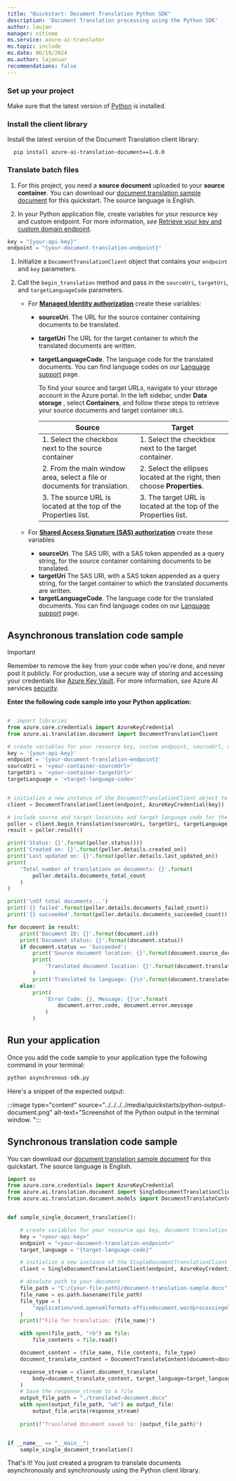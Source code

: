 ```yaml
---
title: "Quickstart: Document Translation Python SDK"
description: 'Document Translation processing using the Python SDK'
author: laujan
manager: nitinme
ms.service: azure-ai-translator
ms.topic: include
ms.date: 06/19/2024
ms.author: lajanuar
recommendations: false
---
```


<!-- markdownlint-disable MD051 -->

### Set up your project

Make sure that the latest version of [Python](https://www.python.org/downloads/) is installed.

### Install the client library

Install the latest version of the Document Translation client library:

```console
  pip install azure-ai-translation-document==1.0.0
```

### Translate batch files

1. For this project, you need a **source document** uploaded to your **source container**. You can download our [document translation sample document](https://raw.githubusercontent.com/Azure-Samples/cognitive-services-REST-api-samples/master/curl/Translator/document-translation-sample.pdf) for this quickstart. The source language is English.

1. In your Python application file, create variables for your resource key and custom endpoint. For more information, *see* [Retrieve your key and custom domain endpoint](../../../how-to-guides/use-rest-api-programmatically.md#retrieve-your-key-and-custom-domain-endpoint).

  ```python
  key = "{your-api-key}"
  endpoint = "{your-document-translation-endpoint}"

  ```

1. Initialize a `DocumentTranslationClient` object that contains your `endpoint` and `key` parameters.

1. Call the `begin_translation` method and pass in the `sourceUri`, `targetUri`, and `targetLanguageCode` parameters.

    * For [**Managed Identity authorization**](../../../how-to-guides/create-use-managed-identities.md) create these variables:

      * **sourceUri**. The URL for the source container containing documents to be translated.
      * **targetUri** The URL for the target container to which the translated documents are written.
      * **targetLanguageCode**. The language code for the translated documents. You can find language codes on our [Language support](../../../../language-support.md) page.

        To find your source and target URLs, navigate to your storage account in the Azure portal. In the left sidebar, under  **Data storage** , select **Containers**, and follow these steps to retrieve your source documents and target container `URLS`.

          |Source|Target|
          |------|-------|
          |1. Select the checkbox next to the source container|1. Select the checkbox next to the target container.|
          | 2. From the main window area, select a file or documents for translation.| 2. Select the ellipses located at the right, then choose **Properties**.|
          | 3. The source URL is located at the top of the Properties list.|3. The target URL is located at the top of the Properties list.|

    * For [**Shared Access Signature (SAS) authorization**](../../../how-to-guides/create-sas-tokens.md) create these variables

      * **sourceUri**. The SAS URI, with a SAS token appended as a query string, for the source container containing documents to be translated.
      * **targetUri** The SAS URI, with a SAS token appended as a query string, for the target container to which the translated documents are written.
      * **targetLanguageCode**. The language code for the translated documents. You can find language codes on our [Language support](../../../../language-support.md) page.

## Asynchronous translation code sample

> [!IMPORTANT]
> Remember to remove the key from your code when you're done, and never post it publicly. For production, use a secure way of storing and accessing your credentials like [Azure Key Vault](/azure/key-vault/general/overview). For more information, *see* Azure AI services [security](../../../../../../ai-services/security-features.md).

**Enter the following code sample into your Python application:**

```python

#  import libraries
from azure.core.credentials import AzureKeyCredential
from azure.ai.translation.document import DocumentTranslationClient

# create variables for your resource key, custom endpoint, sourceUrl, targetUrl, and targetLanguage
key = '{your-api-key}'
endpoint = '{your-document-translation-endpoint}'
sourceUri = '<your-container-sourceUrl>'
targetUri = '<your-container-targetUrl>'
targetLanguage = '<target-language-code>'


# initialize a new instance of the DocumentTranslationClient object to interact with the asynchronous Document Translation feature
client = DocumentTranslationClient(endpoint, AzureKeyCredential(key))

# include source and target locations and target language code for the begin translation operation
poller = client.begin_translation(sourceUri, targetUri, targetLanguage)
result = poller.result()

print('Status: {}'.format(poller.status()))
print('Created on: {}'.format(poller.details.created_on))
print('Last updated on: {}'.format(poller.details.last_updated_on))
print(
    'Total number of translations on documents: {}'.format(
        poller.details.documents_total_count
    )
)

print('\nOf total documents...')
print('{} failed'.format(poller.details.documents_failed_count))
print('{} succeeded'.format(poller.details.documents_succeeded_count))

for document in result:
    print('Document ID: {}'.format(document.id))
    print('Document status: {}'.format(document.status))
    if document.status == 'Succeeded':
        print('Source document location: {}'.format(document.source_document_url))
        print(
            'Translated document location: {}'.format(document.translated_document_url)
        )
        print('Translated to language: {}\n'.format(document.translated_to))
    else:
        print(
            'Error Code: {}, Message: {}\n'.format(
                document.error.code, document.error.message
            )
        )
```

## Run your application

Once you add the code sample to your application type the following command in your terminal:

  ```python
  python asynchronous-sdk.py
  ```

Here's a snippet of the expected output:

  :::image type="content" source="../../../../media/quickstarts/python-output-document.png" alt-text="Screenshot of the Python output in the terminal window. ":::

## Synchronous translation code sample

You can download our [document translation sample document](https://raw.githubusercontent.com/Azure-Samples/cognitive-services-REST-api-samples/master/curl/Translator/document-translation-sample.docx) for this quickstart. The source language is English.

```python
import os
from azure.core.credentials import AzureKeyCredential
from azure.ai.translation.document import SingleDocumentTranslationClient
from azure.ai.translation.document.models import DocumentTranslateContent


def sample_single_document_translation():

    # create variables for your resource api key, document translation endpoint, and target language
    key = "<your-api-key>"
    endpoint = "<your-document-translation-endpoint>"
    target_language = "{target-language-code}"

    # initialize a new instance of the SingleDocumentTranslationClient object to interact with the synchronous Document Translation feature
    client = SingleDocumentTranslationClient(endpoint, AzureKeyCredential(key))

    # absolute path to your document
    file_path = "C:/{your-file-path}/document-translation-sample.docx"
    file_name = os.path.basename(file_path)
    file_type = (
        "application/vnd.openxmlformats-officedocument.wordprocessingml.document"
    )
    print(f"File for translation: {file_name}")

    with open(file_path, "rb") as file:
        file_contents = file.read()

    document_content = (file_name, file_contents, file_type)
    document_translate_content = DocumentTranslateContent(document=document_content)

    response_stream = client.document_translate(
        body=document_translate_content, target_language=target_language
    )
    # Save the response_stream to a file
    output_file_path = "./translated-document.docx"
    with open(output_file_path, "wb") as output_file:
        output_file.write(response_stream)
    
    print(f"Translated document saved to: {output_file_path}")


if __name__ == "__main__":
    sample_single_document_translation()


```

That's it! You just created a program to translate documents asynchronously and synchronously using the Python client library.

